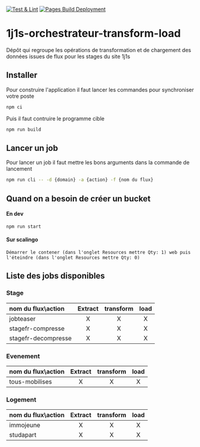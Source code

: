 [![Test & Lint](https://github.com/DNUM-SocialGouv/1j1s-etl/actions/workflows/test-lint-ci.yml/badge.svg)](https://github.com/DNUM-SocialGouv/1j1s-etl/actions/workflows/test-lint-ci.yml)
[![Pages Build Deployment](https://github.com/DNUM-SocialGouv/1j1s-etl/actions/workflows/pages/pages-build-deployment/badge.svg)](https://github.com/DNUM-SocialGouv/1j1s-etl/actions/workflows/pages/pages-build-deployment)

# 1j1s-orchestrateur-transform-load

Dépôt qui regroupe les opérations de transformation et de chargement des données issues de flux pour les stages du site 1j1s

## Installer

Pour construire l'application il faut lancer les commandes pour synchroniser votre poste

```bash
npm ci
```

Puis il faut contruire le programme cible

```bash
npm run build
```

## Lancer un job

Pour lancer un job il faut mettre les bons arguments dans la commande de lancement

```bash
npm run cli -- -d {domain} -a {action} -f {nom du flux}
```

## Quand on a besoin de créer un bucket
#### En dev
```
npm run start
```
#### Sur scalingo
```
Démarrer le contener (dans l'onglet Resources mettre Qty: 1) web puis l'éteindre (dans l'onglet Resources mettre Qty: 0)
```

## Liste des jobs disponibles

### Stage

| nom du flux\action | Extract | transform | load  |
| :----------------- | :----:  | :-------: |:-----:|
| jobteaser          |    X    |     X     |   X   |
| stagefr-compresse  |    X    |     X     |   X   |
| stagefr-decompresse|    X    |     X     |   X   |

### Evenement

| nom du flux\action | Extract | transform | load  |
| :----------------- | :----:  | :-------: |:-----:|
| tous-mobilises     |    X    |     X     |   X   |

### Logement

| nom du flux\action | Extract | transform | load  |
|:-------------------|:-------:|:---------:|:-----:|
| immojeune          |   X     |    X      |   X   |
| studapart          |   X     |    X      |   X   |
